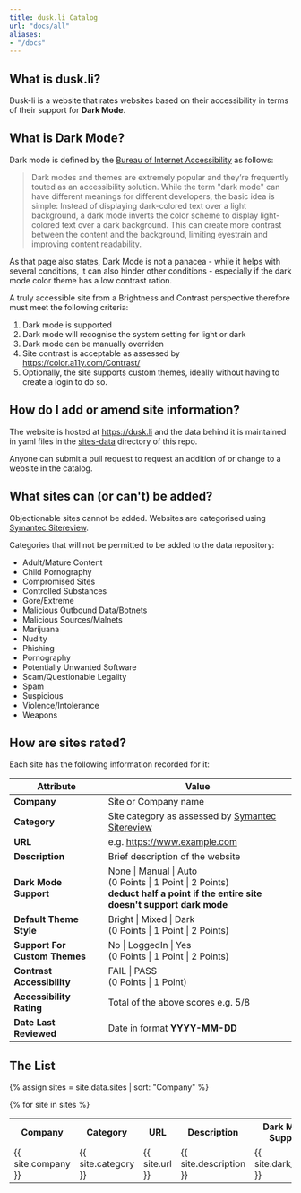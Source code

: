 ```yaml
---
title: dusk.li Catalog
url: "docs/all"
aliases:
- "/docs"
---
```


## What is dusk.li?

Dusk-li is a website that rates websites based on their accessibility in terms of their support for **Dark Mode**.

## What is Dark Mode?

Dark mode is defined by the [Bureau of Internet Accessibility](https://www.boia.org/blog/dark-mode-can-improve-text-readability-but-not-for-everyone) as follows:

> Dark modes and themes are extremely popular and they’re frequently touted as an accessibility solution. While the term "dark mode" can have different meanings for different developers, the basic idea is simple: Instead of displaying dark-colored text over a light background, a dark mode inverts the color scheme to display light-colored text over a dark background. This can create more contrast between the content and the background, limiting eyestrain and improving content readability.

As that page also states, Dark Mode is not a panacea - while it helps with several conditions, it can also hinder other conditions - especially if the dark mode color theme has a low contrast ration.

A truly accessible site from a Brightness and Contrast perspective therefore must meet the following criteria:

1. Dark mode is supported
2. Dark mode will recognise the system setting for light or dark
3. Dark mode can be manually overriden
4. Site contrast is acceptable as assessed by https://color.a11y.com/Contrast/
5. Optionally, the site supports custom themes, ideally without having to create a login to do so.

## How do I add or amend site information?

The website is hosted at https://dusk.li and the data behind it is maintained in yaml files in the [sites-data](/sites-data) directory of this repo.

Anyone can submit a pull request to request an addition of or change to a website in the catalog.

## What sites can (or can't) be added?

Objectionable sites cannot be added. Websites are categorised using [Symantec Sitereview](https://sitereview.bluecoat.com/).

Categories that will not be permitted to be added to the data repository:
+ Adult/Mature Content
+ Child Pornography
+ Compromised Sites
+ Controlled Substances
+ Gore/Extreme
+ Malicious Outbound Data/Botnets
+ Malicious Sources/Malnets
+ Marijuana
+ Nudity
+ Phishing
+ Pornography
+ Potentially Unwanted Software
+ Scam/Questionable Legality
+ Spam
+ Suspicious
+ Violence/Intolerance
+ Weapons

## How are sites rated?

Each site has the following information recorded for it:

| Attribute | Value |
|-----------|-------|
| **Company** | Site or Company name |
| **Category** | Site category as assessed by [Symantec Sitereview](https://sitereview.bluecoat.com/) |
| **URL** | e.g. https://www.example.com |
| **Description** | Brief description of the website |
| **Dark Mode Support** | None \| Manual \| Auto<br>(0 Points \| 1 Point \| 2 Points)<br><strong>deduct half a point if the entire site doesn't support dark mode</strong> |
| **Default Theme Style** | Bright \| Mixed \| Dark<br>(0 Points \| 1 Point \| 2 Points) |
| **Support For Custom Themes** | No \| LoggedIn \| Yes<br>(0 Points \| 1 Point \| 2 Points) |
| **Contrast Accessibility** | FAIL \| PASS<br>(0 Points \| 1 Point) |
| **Accessibility Rating** | Total of the above scores e.g. 5/8 |
| **Date Last Reviewed** | Date in format __YYYY-MM-DD__ |

## The List

{% assign sites = site.data.sites | sort: "Company" %}

<table style="width:100%">
  <tr>
    <th>Company</th>
    <th>Category</th>
    <th>URL</th>
    <th>Description</th>
    <th>Dark Mode Support</th>
    <th>Default Theme Style</th>
    <th>Support For Custom Themes</th>
    <th>Contrast Accessibility</th>
    <th>Accessibility Rating</th>
    <th>Date Last Reviewed</th>
  </tr>
  {% for site in sites %}
  <tr>
    <td markdown="span">{{ site.company }}</td>
    <td markdown="span">{{ site.category }}</td>
    <td markdown="span">{{ site.url }}</td>
    <td markdown="span">{{ site.description }}</td>
    <td markdown="span">{{ site.dark_mode }}</td>
    <td markdown="span">{{ site.mode_configurable }}</td>
    <td markdown="span">{{ site.default_theme_style }}</td>
    <td markdown="span">{{ site.supports_custom_themes }}</td>
    <td markdown="span">{{ site.contrast_accessibility }}</td>
    <td markdown="span">{{ site.accessibility_rating }}</td>
    <td markdown="span">{{ site.last_updates }}</td>
  </tr>
 
</table>